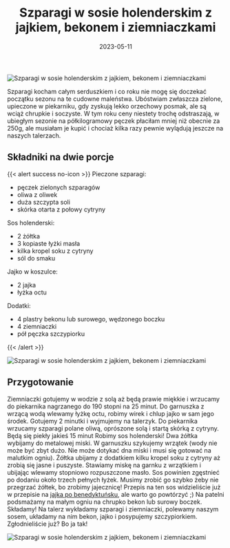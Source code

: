 ﻿---
title: "Szparagi w sosie holenderskim z jajkiem, bekonem i ziemniaczkami"
date: 2023-05-11
categories:
- dania główne
tags:
- szparagi
- jajko w koszulce
- sos holenderski
thumbnailImagePosition: "top"
---
![Szparagi w sosie holenderskim z jajkiem, bekonem i ziemniaczkami](/img/szparagi-w-sosie-holenderskim-z-jajkiem-bekonem-i-ziemniaczkami/szparagi-w-sosie-holenderskim-z-jajkiem-bekonem-i-ziemniaczkami-1.jpg)

Szparagi kocham całym serduszkiem i co roku nie mogę się doczekać początku sezonu na te cudowne maleństwa. Ubóstwiam zwłaszcza zielone, upieczone w piekarniku, gdy zyskują lekko orzechowy posmak, ale są wciąż chrupkie i soczyste. W tym roku ceny niestety trochę odstraszają, w ubiegłym sezonie na półkilogramowy pęczek płaciłam mniej niż obecnie za 250g, ale musiałam je kupić i chociaż kilka razy pewnie wylądują jeszcze na naszych talerzach. 
<!--more-->

## Składniki na dwie porcje
{{< alert success no-icon >}}
Pieczone szparagi:
- pęczek zielonych szparagów
- oliwa z oliwek
- duża szczypta soli
- skórka otarta z połowy cytryny

Sos holenderski:
- 2 żółtka
- 3 kopiaste łyżki masła
- kilka kropel soku z cytryny
- sól do smaku

Jajko w koszulce:
- 2 jajka
- łyżka octu

Dodatki:
- 4 plastry bekonu lub surowego, wędzonego boczku
- 4 ziemniaczki
- pół pęczka szczypiorku

{{< /alert >}}

![Szparagi w sosie holenderskim z jajkiem, bekonem i ziemniaczkami](/img/szparagi-w-sosie-holenderskim-z-jajkiem-bekonem-i-ziemniaczkami/szparagi-w-sosie-holenderskim-z-jajkiem-bekonem-i-ziemniaczkami-2.jpg)
## Przygotowanie

Ziemniaczki gotujemy w wodzie z solą aż będą prawie miękkie i wrzucamy do piekarnika nagrzanego do 190 stopni na 25 minut.
Do garnuszka z wrzącą wodą wlewamy łyżkę octu, robimy wirek i chlup jajko w sam jego środek. Gotujemy 2 minutki i wyjmujemy na talerzyk.
Do piekarnika wrzucamy szparagi polane oliwą, oprószone solą i startą skórką z cytryny. Będą się piekły jakieś 15 minut
Robimy sos holenderski! Dwa żółtka wybijamy do metalowej miski. W garnuszku szykujemy wrzątek (wody nie może być zbyt dużo. Nie może dotykać dna miski i musi się gotować na malutkim ogniu). Żółtka ubijamy z dodatkiem kilku kropel soku z cytryny aż zrobią się jasne i puszyste. Stawiamy miskę na garnku z wrzątkiem i ubijając wlewamy stopniowo rozpuszczone masło. Sos powinien zgęstnieć po dodaniu około trzech pełnych łyżek. Musimy zrobić go szybko żeby nie przegrzać żółtek, bo zrobimy jajecznicę! Przepis na ten sos widzieliście już w przepisie na [jajka po benedyktuńsku](https://wegeinie.pl/2023/02/jajka-po-benedykty%C5%84sku/), ale warto go powtórzyć ;)
Na patelni podsmażamy na małym ogniu na chrupko bekon lub surowy boczek.
Składamy! Na talerz wykładamy szparagi i ziemniaczki, polewamy naszym sosem, układamy na nim bekon, jajko i posypujemy szczypiorkiem. Zgłodnieliście już? Bo ja tak!

![Szparagi w sosie holenderskim z jajkiem, bekonem i ziemniaczkami](/img/szparagi-w-sosie-holenderskim-z-jajkiem-bekonem-i-ziemniaczkami/szparagi-w-sosie-holenderskim-z-jajkiem-bekonem-i-ziemniaczkami-3.jpg)
